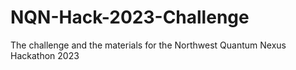 # NQN-Hack-2023-Challenge
The challenge and the materials for the Northwest Quantum Nexus Hackathon 2023
